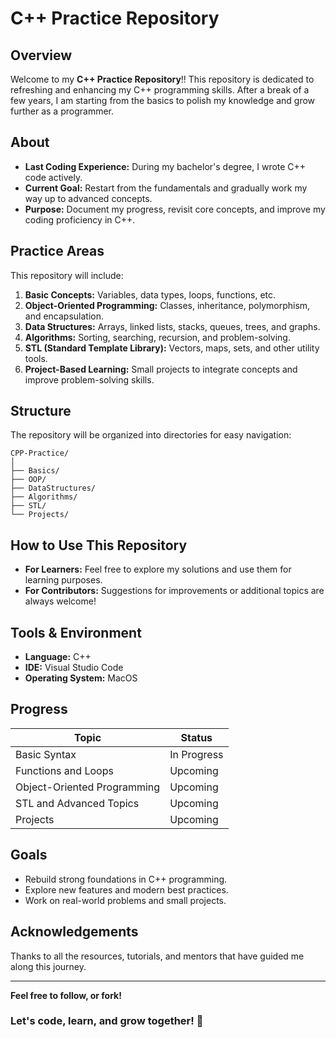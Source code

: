 # C++ Practice Repository

## Overview
Welcome to my **C++ Practice Repository**!! This repository is dedicated to refreshing and enhancing my C++ programming skills. After a break of a few years, I am starting from the basics to polish my knowledge and grow further as a programmer.

## About
- **Last Coding Experience:** During my bachelor's degree, I wrote C++ code actively.
- **Current Goal:** Restart from the fundamentals and gradually work my way up to advanced concepts.
- **Purpose:** Document my progress, revisit core concepts, and improve my coding proficiency in C++.

## Practice Areas
This repository will include:
1. **Basic Concepts:** Variables, data types, loops, functions, etc.
2. **Object-Oriented Programming:** Classes, inheritance, polymorphism, and encapsulation.
3. **Data Structures:** Arrays, linked lists, stacks, queues, trees, and graphs.
4. **Algorithms:** Sorting, searching, recursion, and problem-solving.
5. **STL (Standard Template Library):** Vectors, maps, sets, and other utility tools.
6. **Project-Based Learning:** Small projects to integrate concepts and improve problem-solving skills.

## Structure
The repository will be organized into directories for easy navigation:
```
CPP-Practice/
│
├── Basics/
├── OOP/
├── DataStructures/
├── Algorithms/
├── STL/
└── Projects/
```

## How to Use This Repository
- **For Learners:** Feel free to explore my solutions and use them for learning purposes.
- **For Contributors:** Suggestions for improvements or additional topics are always welcome!

## Tools & Environment
- **Language:** C++
- **IDE:** Visual Studio Code
- **Operating System:**  MacOS

## Progress
| Topic                          | Status        |
|--------------------------------|---------------|
| Basic Syntax                   | In Progress   |
| Functions and Loops            | Upcoming      |
| Object-Oriented Programming    | Upcoming      |
| STL and Advanced Topics        | Upcoming      |
| Projects                       | Upcoming      |

## Goals
- Rebuild strong foundations in C++ programming.
- Explore new features and modern best practices.
- Work on real-world problems and small projects.

## Acknowledgements
Thanks to all the resources, tutorials, and mentors that have guided me along this journey.

---
**Feel free to follow, or fork!** 

### Let's code, learn, and grow together! 🚀
